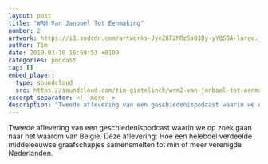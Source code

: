 ```yaml
---
layout: post
title: "WRM Van Janboel Tot Eenmaking"
number: 2
artwork: https://i1.sndcdn.com/artworks-JyeZ8F2MRz5sOJDy-yYQ58A-large.jpg
author: Tim
date: 2019-03-10 16:59:53 +0100
categories: podcast
tag: []
embed_player:
  type: soundcloud
  src: https://soundcloud.com/tim-gistelinck/wrm2-van-janboel-tot-eenmaking
excerpt_separator: <!--more-->
description: "Tweede aflevering van een geschiedenispodcast waarin we op zoek gaan naar het waarom van België."
---
```

Tweede aflevering van een geschiedenispodcast waarin we op zoek gaan naar het waarom van België. Deze aflevering: Hoe een heleboel verdeelde middeleeuwse graafschapjes samensmelten tot min of meer verenigde Nederlanden.